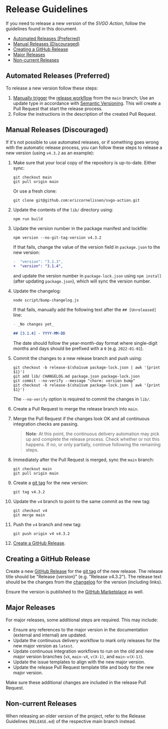 <!-- SPDX-License-Identifier: CC0-1.0 -->

# Release Guidelines

If you need to release a new version of the _SVGO Action_, follow the guidelines
found in this document.

- [Automated Releases (Preferred)](#automated-releases-preferred)
- [Manual Releases (Discouraged)](#manual-releases-discouraged)
- [Creating a GitHub Release](#creating-a-github-release)
- [Major Releases](#major-releases)
- [Non-current Releases](#non-current-releases)

## Automated Releases (Preferred)

To release a new version follow these steps:

1. [Manually trigger] the [release workflow] from the `main` branch; Use an
   update type in accordance with [Semantic Versioning]. This will create a Pull
   Request that start the release process.
1. Follow the instructions in the description of the created Pull Request.

## Manual Releases (Discouraged)

If it's not possible to use automated releases, or if something goes wrong with
the automatic release process, you can follow these steps to release a new
version (using `v4.3.2` as an example):

1. Make sure that your local copy of the repository is up-to-date. Either sync:

   ```shell
   git checkout main
   git pull origin main
   ```

   Or use a fresh clone:

   ```shell
   git clone git@github.com:ericcornelissen/svgo-action.git
   ```

1. Update the contents of the `lib/` directory using:

   ```shell
   npm run build
   ```

1. Update the version number in the package manifest and lockfile:

   ```shell
   npm version --no-git-tag-version v4.3.2
   ```

   If that fails, change the value of the version field in `package.json` to the
   new version:

   ```diff
   -  "version": "3.1.3",
   +  "version": "3.1.4",
   ```

   and update the version number in `package-lock.json` using `npm install`
   (after updating `package.json`), which will sync the version number.

1. Update the changelog:

   ```shell
   node script/bump-changelog.js
   ```

   If that fails, manually add the following text after the `## [Unreleased]`
   line:

   ```markdown
   - _No changes yet_

   ## [3.1.4] - YYYY-MM-DD
   ```

   The date should follow the year-month-day format where single-digit months
   and days should be prefixed with a `0` (e.g. `2022-01-01`).

1. Commit the changes to a new release branch and push using:

   ```shell
   git checkout -b release-$(sha1sum package-lock.json | awk '{print $1}')
   git add lib/ CHANGELOG.md package.json package-lock.json
   git commit --no-verify --message "chore: version bump"
   git checkout -b release-$(sha1sum package-lock.json | awk '{print $1}')
   ```

   The `--no-verify` option is required to commit the changes in `lib/`.

1. Create a Pull Request to merge the release branch into `main`.

1. Merge the Pull Request if the changes look OK and all continuous integration
   checks are passing.

   > **Note**: At this point, the continuous delivery automation may pick up and
   > complete the release process. Check whether or not this happens. If no, or
   > only partially, continue following the remaining steps.

1. Immediately after the Pull Request is merged, sync the `main` branch:

   ```shell
   git checkout main
   git pull origin main
   ```

1. Create a [git tag] for the new version:

   ```shell
   git tag v4.3.2
   ```

1. Update the `v4` branch to point to the same commit as the new tag:

   ```shell
   git checkout v4
   git merge main
   ```

1. Push the `v4` branch and new tag:

   ```shell
   git push origin v4 v4.3.2
   ```

1. [Create a GitHub Release].

## Creating a GitHub Release

Create a new [GitHub Release] for the [git tag] of the new release. The release
title should be "Release {_version_}" (e.g. "Release v4.3.2"). The release text
should be the changes from the [changelog] for the version (including links).

Ensure the version is published to the [GitHub Marketplace] as well.

## Major Releases

For major releases, some additional steps are required. This may include:

- Ensure any references to the major version in the documentation (external and
  internal) are updated.
- Update the continuous delivery workflow to mark only releases for the new
  major version as `latest`.
- Update continuous integration workflows to run on the old and new major
  version branches (`vX`, `main-vX`, `v(X-1)`, and `main-v(X-1)`).
- Update the issue templates to align with the new major version.
- Update the release Pull Request template title and body for the new major
  version.

Make sure these additional changes are included in the release Pull Request.

## Non-current Releases

When releasing an older version of the project, refer to the Release Guidelines
(`RELEASE.md`) of the respective main branch instead.

[changelog]: ./CHANGELOG.md
[create a gitHub release]: #creating-a-github-release
[git tag]: https://git-scm.com/book/en/v2/Git-Basics-Tagging
[github marketplace]: https://github.com/marketplace
[github release]: https://github.com/ericcornelissen/svgo-action/releases
[manually trigger]: https://docs.github.com/en/actions/managing-workflow-runs/manually-running-a-workflow
[release workflow]: ./.github/workflows/release.yml
[semantic versioning]: https://semver.org/spec/v2.0.0.html

